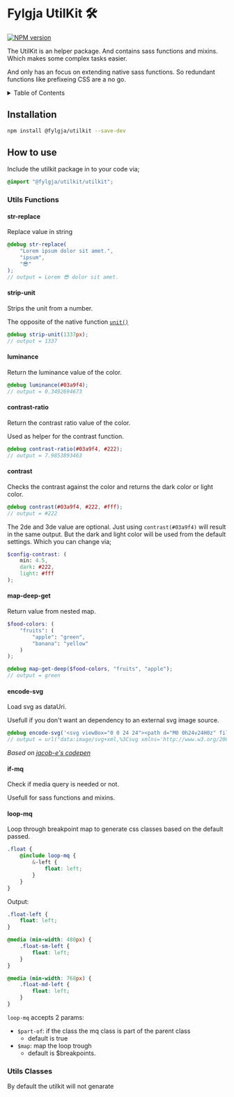 # Fylgja UtilKit 🛠

[![NPM version](https://img.shields.io/npm/v/@fylgja/utilkit.svg)](https://www.npmjs.org/package/@fylgja/utilkit)

The UtilKit is an helper package.
And contains sass functions and mixins.
Which makes some complex tasks easier.

And only has an focus on extending native sass functions.
So redundant functions like prefixeing CSS are a no go.

<details><summary>Table of Contents</summary>

- [Installation](#Installation)
- [How to use](#How-to-use)
  - [Utils Functions](#Utils-Functions)
    - [str-replace](#str-replace)
    - [strip-unit](#strip-unit)
    - [luminance](#luminance)
    - [contrast-ratio](#contrast-ratio)
    - [contrast](#contrast)
    - [map-deep-get](#map-deep-get)
    - [encode-svg](#encode-svg)
    - [if-mq](#if-mq)
    - [loop-mq](#loop-mq)
  - [Utils Classes](#Utils-Classes)

</details>

## Installation

```bash
npm install @fylgja/utilkit --save-dev
```

## How to use

Include the utilkit package in to your code via;

```scss
@import "@fylgja/utilkit/utilkit";
```

### Utils Functions

#### str-replace

Replace value in string

```scss
@debug str-replace(
    "Lorem ipsum dolor sit amet.",
    "ipsum",
    "😎"
);
// output = Lorem 😎 dolor sit amet.
```

#### strip-unit

Strips the unit from a number.

The opposite of the native function [`unit()`](https://sass-lang.com/documentation/functions/math#unit)

```scss
@debug strip-unit(1337px);
// output = 1337
```

#### luminance

Return the luminance value of the color.

```scss
@debug luminance(#03a9f4);
// output = 0.3492694673
```

#### contrast-ratio

Return the contrast ratio value of the color.

Used as helper for the contrast function.

```scss
@debug contrast-ratio(#03a9f4, #222);
// output = 7.9853893463
```

#### contrast

Checks the contrast against the color
and returns the dark color or light color.

```scss
@debug contrast(#03a9f4, #222, #fff);
// output = #222
```

The 2de and 3de value are optional.
Just using `contrast(#03a9f4)` will result in the same output.
But the dark and light color will be used from the default settings.
Which you can change via;

```scss
$config-contrast: (
    min: 4.5,
    dark: #222,
    light: #fff
);
```

#### map-deep-get

Return value from nested map.

```scss
$food-colors: (
    "fruits": (
        "apple": "green",
        "banana": "yellow"
    )
);

@debug map-get-deep($food-colors, "fruits", "apple");
// output = green
```

#### encode-svg

Load svg as dataUri.

Usefull if you don't want an dependency to an external svg image source.

```scss
@debug encode-svg('<svg viewBox="0 0 24 24"><path d="M0 0h24v24H0z" fill="none"/><path d="M9 16.17L4.83 12l-1.42 1.41L9 19 21 7l-1.41-1.41z"/></svg>');
// output = url("data:image/svg+xml,%3Csvg xmlns='http://www.w3.org/2000/svg' viewBox='0 0 24 24'%3E%3Cpath d='M0 0h24v24H0z' fill='none'/%3E%3Cpath d='M9 16.17L4.83 12l-1.42 1.41L9 19 21 7l-1.41-1.41z'/%3E%3C/svg%3E")
```

_Based on [jacob-e's codepen](https://codepen.io/jakob-e/pen/doMoML)_

#### if-mq

Check if media query is needed or not.

Usefull for sass functions and mixins.

#### loop-mq

Loop through breakpoint map to generate css classes based on the default passed.

```scss
.float {
    @include loop-mq {
        &-left {
            float: left;
        }
    }
}
```

Output: 

```css
.float-left {
    float: left;
}

@media (min-width: 480px) {
    .float-sm-left {
        float: left;
    }
}

@media (min-width: 768px) {
    .float-md-left {
        float: left;
    }
}
```

`loop-mq` accepts 2 params:

* `$part-of`: if the class the mq class is part of the parent class
  * default is true
* `$map`: map the loop trough
  * default is $breakpoints.

### Utils Classes

By default the utilkit will not genarate 

